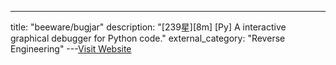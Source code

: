 ---
title: "beeware/bugjar"
description: "[239星][8m] [Py]  A interactive graphical debugger for Python code."
external_category: "Reverse Engineering"
---[Visit Website](https://github.com/beeware/bugjar)

